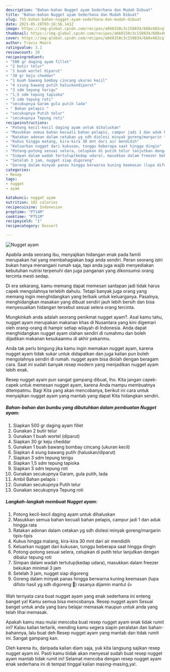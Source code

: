 ```yaml
---
description: "Bahan-bahan Nugget ayam Sederhana dan Mudah Dibuat"
title: "Bahan-bahan Nugget ayam Sederhana dan Mudah Dibuat"
slug: 755-bahan-bahan-nugget-ayam-sederhana-dan-mudah-dibuat
date: 2021-05-28T03:18:56.141Z
image: https://img-global.cpcdn.com/recipes/a668158c3c150834/680x482cq70/nugget-ayam-foto-resep-utama.jpg
thumbnail: https://img-global.cpcdn.com/recipes/a668158c3c150834/680x482cq70/nugget-ayam-foto-resep-utama.jpg
cover: https://img-global.cpcdn.com/recipes/a668158c3c150834/680x482cq70/nugget-ayam-foto-resep-utama.jpg
author: Travis Moore
ratingvalue: 3.1
reviewcount: 10
recipeingredient:
- "500 gr daging ayam fillet"
- "2 butir telur"
- "1 buah wortel diparut"
- "30 gr keju cheddar"
- "1 buah bawang bombay cincang ukuran kecil"
- "4 siung bawang putih haluskandiparut"
- "3 sdm tepung terigu"
- "1,5 sdm tepung tapioka"
- "3 sdm tepung roti"
- "secukupnya Garam gula putih lada"
- " Bahan pelapis "
- "secukupnya Putih telur"
- "secukupnya Tepung roti"
recipeinstructions:
- "Potong kecil-kecil daging ayam untuk dihaluskan"
- "Masukkan semua bahan kecuali bahan pelapis, campur jadi 1 dan aduk hingga rata"
- "Ratakan adonan dalam cetakan yg sdh diolesi minyak goreng/margarin tipis-tipis"
- "Kukus hingga matang, kira-kira 30 mnt dari air mendidih"
- "Keluarkan nugget dari kukusan, tunggu beberapa saat hingga dingin"
- "Potong-potong sesuai selera, celupkan di putih telur lanjutkan dengan dibalur tepung roti"
- "Simpan dalam wadah tertutup(kedap udara), masukkan dalam freezer bekukan minimal 3 jam"
- "Setelah 3 jam, nugget siap digoreng"
- "Goreng dalam minyak panas hingga berwarna kuning keemasan (lupa difoto hasil yg sdh digoreng 🤭) rasanya dijamin mantul 👍"
categories:
- Resep
tags:
- nugget
- ayam

katakunci: nugget ayam 
nutrition: 102 calories
recipecuisine: Indonesian
preptime: "PT14M"
cooktime: "PT51M"
recipeyield: "1"
recipecategory: Dessert

---
```



![Nugget ayam](https://img-global.cpcdn.com/recipes/a668158c3c150834/680x482cq70/nugget-ayam-foto-resep-utama.jpg)

Apabila anda seorang ibu, menyajikan hidangan enak pada famili merupakan hal yang membahagiakan bagi anda sendiri. Peran seorang istri bukan hanya menangani rumah saja, tapi anda juga wajib menyediakan kebutuhan nutrisi terpenuhi dan juga panganan yang dikonsumsi orang tercinta mesti sedap.

Di era  sekarang, kamu memang dapat memesan santapan jadi tidak harus capek mengolahnya terlebih dahulu. Tetapi banyak juga orang yang memang ingin menghidangkan yang terbaik untuk keluarganya. Pasalnya, menghidangkan masakan yang dibuat sendiri jauh lebih bersih dan bisa menyesuaikan hidangan tersebut sesuai selera orang tercinta. 



Mungkinkah anda adalah seorang penikmat nugget ayam?. Asal kamu tahu, nugget ayam merupakan makanan khas di Nusantara yang kini digemari oleh orang-orang di hampir setiap wilayah di Indonesia. Anda dapat menghidangkan nugget ayam olahan sendiri di rumahmu dan boleh dijadikan makanan kesukaanmu di akhir pekanmu.

Anda tak perlu bingung jika kamu ingin memakan nugget ayam, karena nugget ayam tidak sukar untuk didapatkan dan juga kalian pun boleh mengolahnya sendiri di rumah. nugget ayam bisa diolah dengan beragam cara. Saat ini sudah banyak resep modern yang menjadikan nugget ayam lebih enak.

Resep nugget ayam pun sangat gampang dibuat, lho. Kita jangan capek-capek untuk memesan nugget ayam, karena Anda mampu membuatnya ditempatmu. Bagi Kita yang akan mencobanya, berikut ini cara untuk menyajikan nugget ayam yang mantab yang dapat Kita hidangkan sendiri.

<!--inarticleads1-->

##### Bahan-bahan dan bumbu yang dibutuhkan dalam pembuatan Nugget ayam:

1. Siapkan 500 gr daging ayam fillet
1. Gunakan 2 butir telur
1. Gunakan 1 buah wortel (diparut)
1. Siapkan 30 gr keju cheddar
1. Gunakan 1 buah bawang bombay cincang (ukuran kecil)
1. Siapkan 4 siung bawang putih (haluskan/diparut)
1. Siapkan 3 sdm tepung terigu
1. Siapkan 1,5 sdm tepung tapioka
1. Siapkan 3 sdm tepung roti
1. Gunakan secukupnya Garam, gula putih, lada
1. Ambil  Bahan pelapis :
1. Gunakan secukupnya Putih telur
1. Gunakan secukupnya Tepung roti




<!--inarticleads2-->

##### Langkah-langkah membuat Nugget ayam:

1. Potong kecil-kecil daging ayam untuk dihaluskan
1. Masukkan semua bahan kecuali bahan pelapis, campur jadi 1 dan aduk hingga rata
1. Ratakan adonan dalam cetakan yg sdh diolesi minyak goreng/margarin tipis-tipis
1. Kukus hingga matang, kira-kira 30 mnt dari air mendidih
1. Keluarkan nugget dari kukusan, tunggu beberapa saat hingga dingin
1. Potong-potong sesuai selera, celupkan di putih telur lanjutkan dengan dibalur tepung roti
1. Simpan dalam wadah tertutup(kedap udara), masukkan dalam freezer bekukan minimal 3 jam
1. Setelah 3 jam, nugget siap digoreng
1. Goreng dalam minyak panas hingga berwarna kuning keemasan (lupa difoto hasil yg sdh digoreng 🤭) rasanya dijamin mantul 👍




Wah ternyata cara buat nugget ayam yang enak sederhana ini enteng banget ya! Kamu semua bisa mencobanya. Resep nugget ayam Sesuai banget untuk anda yang baru belajar memasak maupun untuk anda yang telah lihai memasak.

Apakah kamu mau mulai mencoba buat resep nugget ayam enak tidak rumit ini? Kalau kalian tertarik, mending kamu segera siapin peralatan dan bahan-bahannya, lalu buat deh Resep nugget ayam yang mantab dan tidak rumit ini. Sangat gampang kan. 

Oleh karena itu, daripada kalian diam saja, yuk kita langsung sajikan resep nugget ayam ini. Pasti kamu tiidak akan menyesal sudah buat resep nugget ayam mantab tidak rumit ini! Selamat mencoba dengan resep nugget ayam enak sederhana ini di tempat tinggal kalian masing-masing,ya!.

